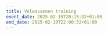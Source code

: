 ```yaml
---
title: Volwassenen training
event_date: 2025-02-19T20:15:32+01:00
end_date: 2025-02-19T22:00:32+01:00
---
```


